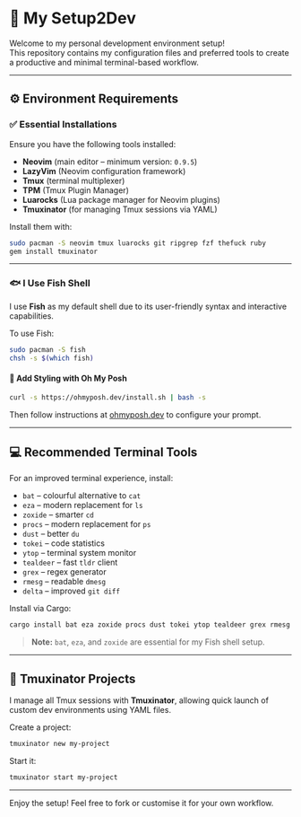# 🧰 My Setup2Dev

Welcome to my personal development environment setup!  
This repository contains my configuration files and preferred tools to create a productive and minimal terminal-based workflow.

---

## ⚙️ Environment Requirements

### ✅ Essential Installations

Ensure you have the following tools installed:

- **Neovim** (main editor – minimum version: `0.9.5`)
- **LazyVim** (Neovim configuration framework)
- **Tmux** (terminal multiplexer)
- **TPM** (Tmux Plugin Manager)
- **Luarocks** (Lua package manager for Neovim plugins)
- **Tmuxinator** (for managing Tmux sessions via YAML)

Install them with:

```bash
sudo pacman -S neovim tmux luarocks git ripgrep fzf thefuck ruby
gem install tmuxinator
```

---

### 🐟 I Use Fish Shell

I use **Fish** as my default shell due to its user-friendly syntax and interactive capabilities.

To use Fish:

```bash
sudo pacman -S fish
chsh -s $(which fish)
```

#### 🎨 Add Styling with Oh My Posh

```bash
curl -s https://ohmyposh.dev/install.sh | bash -s
```

Then follow instructions at [ohmyposh.dev](https://ohmyposh.dev) to configure your prompt.

---

## 💻 Recommended Terminal Tools

For an improved terminal experience, install:

- `bat` – colourful alternative to `cat`
- `eza` – modern replacement for `ls`
- `zoxide` – smarter `cd`
- `procs` – modern replacement for `ps`
- `dust` – better `du`
- `tokei` – code statistics
- `ytop` – terminal system monitor
- `tealdeer` – fast `tldr` client
- `grex` – regex generator
- `rmesg` – readable `dmesg`
- `delta` – improved `git diff`

Install via Cargo:

```bash
cargo install bat eza zoxide procs dust tokei ytop tealdeer grex rmesg delta
```

> **Note:** `bat`, `eza`, and `zoxide` are essential for my Fish shell setup.

---

## 📂 Tmuxinator Projects

I manage all Tmux sessions with **Tmuxinator**, allowing quick launch of custom dev environments using YAML files.

Create a project:

```bash
tmuxinator new my-project
```

Start it:

```bash
tmuxinator start my-project
```

---

Enjoy the setup! Feel free to fork or customise it for your own workflow.
